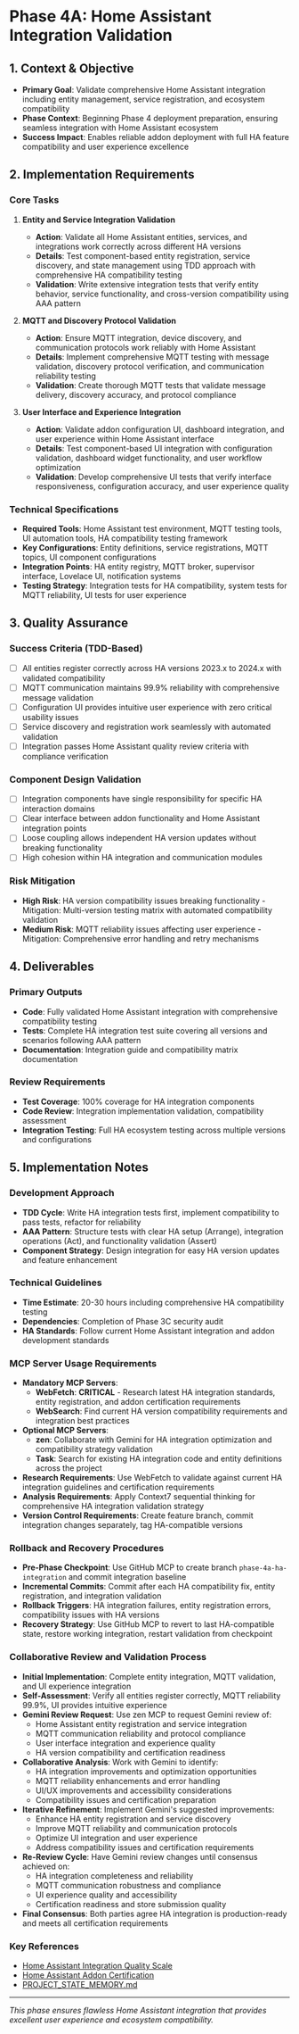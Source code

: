 # Phase 4A: Home Assistant Integration Validation

## 1. Context & Objective
- **Primary Goal**: Validate comprehensive Home Assistant integration including entity management, service registration, and ecosystem compatibility
- **Phase Context**: Beginning Phase 4 deployment preparation, ensuring seamless integration with Home Assistant ecosystem
- **Success Impact**: Enables reliable addon deployment with full HA feature compatibility and user experience excellence

## 2. Implementation Requirements

### Core Tasks
1. **Entity and Service Integration Validation**
   - **Action**: Validate all Home Assistant entities, services, and integrations work correctly across different HA versions
   - **Details**: Test component-based entity registration, service discovery, and state management using TDD approach with comprehensive HA compatibility testing
   - **Validation**: Write extensive integration tests that verify entity behavior, service functionality, and cross-version compatibility using AAA pattern

2. **MQTT and Discovery Protocol Validation**
   - **Action**: Ensure MQTT integration, device discovery, and communication protocols work reliably with Home Assistant
   - **Details**: Implement comprehensive MQTT testing with message validation, discovery protocol verification, and communication reliability testing
   - **Validation**: Create thorough MQTT tests that validate message delivery, discovery accuracy, and protocol compliance

3. **User Interface and Experience Integration**
   - **Action**: Validate addon configuration UI, dashboard integration, and user experience within Home Assistant interface
   - **Details**: Test component-based UI integration with configuration validation, dashboard widget functionality, and user workflow optimization
   - **Validation**: Develop comprehensive UI tests that verify interface responsiveness, configuration accuracy, and user experience quality

### Technical Specifications
- **Required Tools**: Home Assistant test environment, MQTT testing tools, UI automation tools, HA compatibility testing framework
- **Key Configurations**: Entity definitions, service registrations, MQTT topics, UI component configurations
- **Integration Points**: HA entity registry, MQTT broker, supervisor interface, Lovelace UI, notification systems
- **Testing Strategy**: Integration tests for HA compatibility, system tests for MQTT reliability, UI tests for user experience

## 3. Quality Assurance

### Success Criteria (TDD-Based)
- [ ] All entities register correctly across HA versions 2023.x to 2024.x with validated compatibility
- [ ] MQTT communication maintains 99.9% reliability with comprehensive message validation
- [ ] Configuration UI provides intuitive user experience with zero critical usability issues
- [ ] Service discovery and registration work seamlessly with automated validation
- [ ] Integration passes Home Assistant quality review criteria with compliance verification

### Component Design Validation
- [ ] Integration components have single responsibility for specific HA interaction domains
- [ ] Clear interface between addon functionality and Home Assistant integration points
- [ ] Loose coupling allows independent HA version updates without breaking functionality
- [ ] High cohesion within HA integration and communication modules

### Risk Mitigation
- **High Risk**: HA version compatibility issues breaking functionality - Mitigation: Multi-version testing matrix with automated compatibility validation
- **Medium Risk**: MQTT reliability issues affecting user experience - Mitigation: Comprehensive error handling and retry mechanisms

## 4. Deliverables

### Primary Outputs
- **Code**: Fully validated Home Assistant integration with comprehensive compatibility testing
- **Tests**: Complete HA integration test suite covering all versions and scenarios following AAA pattern
- **Documentation**: Integration guide and compatibility matrix documentation

### Review Requirements
- **Test Coverage**: 100% coverage for HA integration components
- **Code Review**: Integration implementation validation, compatibility assessment
- **Integration Testing**: Full HA ecosystem testing across multiple versions and configurations

## 5. Implementation Notes

### Development Approach
- **TDD Cycle**: Write HA integration tests first, implement compatibility to pass tests, refactor for reliability
- **AAA Pattern**: Structure tests with clear HA setup (Arrange), integration operations (Act), and functionality validation (Assert)
- **Component Strategy**: Design integration for easy HA version updates and feature enhancement

### Technical Guidelines
- **Time Estimate**: 20-30 hours including comprehensive HA compatibility testing
- **Dependencies**: Completion of Phase 3C security audit
- **HA Standards**: Follow current Home Assistant integration and addon development standards

### MCP Server Usage Requirements
- **Mandatory MCP Servers**: 
  - **WebFetch**: **CRITICAL** - Research latest HA integration standards, entity registration, and addon certification requirements
  - **WebSearch**: Find current HA version compatibility requirements and integration best practices
- **Optional MCP Servers**:
  - **zen**: Collaborate with Gemini for HA integration optimization and compatibility strategy validation
  - **Task**: Search for existing HA integration code and entity definitions across the project
- **Research Requirements**: Use WebFetch to validate against current HA integration guidelines and certification requirements
- **Analysis Requirements**: Apply Context7 sequential thinking for comprehensive HA integration validation strategy
- **Version Control Requirements**: Create feature branch, commit integration changes separately, tag HA-compatible versions

### Rollback and Recovery Procedures
- **Pre-Phase Checkpoint**: Use GitHub MCP to create branch `phase-4a-ha-integration` and commit integration baseline
- **Incremental Commits**: Commit after each HA compatibility fix, entity registration, and integration validation
- **Rollback Triggers**: HA integration failures, entity registration errors, compatibility issues with HA versions
- **Recovery Strategy**: Use GitHub MCP to revert to last HA-compatible state, restore working integration, restart validation from checkpoint

### Collaborative Review and Validation Process
- **Initial Implementation**: Complete entity integration, MQTT validation, and UI experience integration
- **Self-Assessment**: Verify all entities register correctly, MQTT reliability 99.9%, UI provides intuitive experience
- **Gemini Review Request**: Use zen MCP to request Gemini review of:
  - Home Assistant entity registration and service integration
  - MQTT communication reliability and protocol compliance
  - User interface integration and experience quality
  - HA version compatibility and certification readiness
- **Collaborative Analysis**: Work with Gemini to identify:
  - HA integration improvements and optimization opportunities
  - MQTT reliability enhancements and error handling
  - UI/UX improvements and accessibility considerations
  - Compatibility issues and certification preparation
- **Iterative Refinement**: Implement Gemini's suggested improvements:
  - Enhance HA entity registration and service discovery
  - Improve MQTT reliability and communication protocols
  - Optimize UI integration and user experience
  - Address compatibility issues and certification requirements
- **Re-Review Cycle**: Have Gemini review changes until consensus achieved on:
  - HA integration completeness and reliability
  - MQTT communication robustness and compliance
  - UI experience quality and accessibility
  - Certification readiness and store submission quality
- **Final Consensus**: Both parties agree HA integration is production-ready and meets all certification requirements

### Key References
- [Home Assistant Integration Quality Scale](https://developers.home-assistant.io/docs/core/integration-quality-scale/)
- [Home Assistant Addon Certification](https://developers.home-assistant.io/docs/add-ons/presentation/)
- [PROJECT_STATE_MEMORY.md](../PROJECT_STATE_MEMORY.md)

---
*This phase ensures flawless Home Assistant integration that provides excellent user experience and ecosystem compatibility.*